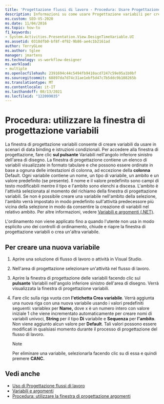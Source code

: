 ```yaml
---
title: 'Progettazione flussi di lavoro - Procedura: Usare Progettazione variabili'
description: Informazioni su come usare Progettazione variabili per creare variabili da usare in scenari di data binding e istruzioni condizionali.
ms.custom: SEO-VS-2020
ms.date: 11/04/2016
ms.topic: how-to
f1_keywords:
- System.Activities.Presentation.View.DesignTimeVariable.UI
ms.assetid: 0318dfb0-bf8f-4f92-9b86-ae4c1b2161ad
author: TerryGLee
ms.author: tglee
manager: jmartens
ms.technology: vs-workflow-designer
ms.workload:
- multiple
ms.openlocfilehash: 2391694c44c5494fb9410acd7247c59e95a1b9bf
ms.sourcegitcommit: 68897da7d74c31ae1ebf5d47c7b5ddc9b108265b
ms.translationtype: MT
ms.contentlocale: it-IT
ms.lasthandoff: 08/13/2021
ms.locfileid: "122099035"
---
```

# <a name="how-to-use-the-variable-designer"></a>Procedura: utilizzare la finestra di progettazione variabili

La finestra di progettazione variabili consente di creare variabili da usare in scenari di data binding e istruzioni condizionali. Per accedere alla finestra di progettazione, fare clic **sul pulsante** Variabili nell'angolo inferiore sinistro dell'area di disegno. La finestra di progettazione contiene un elenco di variabili visualizzate in formato tabulare e che possono essere ordinate in base a ognuna delle intestazioni di colonna, ad eccezione della **colonna** Default. Ogni variabile contiene un nome, un tipo di variabile, un ambito e un valore predefinito (se presente). Il nome e il valore predefinito sono campi di testo modificabili mentre il tipo e l'ambito sono elenchi a discesa. L'ambito è l'attività selezionata al momento del richiamo della finestra di progettazione variabili. Se non è possibile creare una variabile nell'ambito della selezione, l'ambito verrà impostato in modo predefinito sull'attività predecessore più vicina della selezione in modo da consentire la creazione di variabili nel relativo ambito. Per altre informazioni, vedere [Variabili e argomenti (.NET)](/dotnet/framework/windows-workflow-foundation/variables-and-arguments).

 L'ordinamento non viene applicato fino a quando l'utente non usa in modo esplicito uno dei controlli di ordinamento, chiude e riapre la finestra di progettazione variabili o crea un'altra variabile.

## <a name="to-create-a-new-variable"></a>Per creare una nuova variabile

1. Aprire una soluzione di flusso di lavoro o attività in Visual Studio.

2. Nell'area di progettazione selezionare un'attività nel flusso di lavoro.

3. Aprire la finestra di progettazione delle variabili facendo clic sul **pulsante** Variabili nell'angolo inferiore sinistro dell'area di disegno. Verrà visualizzata la finestra di progettazione variabili.

4. Fare clic sulla riga vuota con **l'etichetta Crea variabile**. Verrà aggiunta una nuova riga con una nuova variabile usando i valori predefiniti seguenti: variablex per **Name,** dove x è un numero intero con valore iniziale 1 che viene incrementato automaticamente per creare nomi di variabili univoci, **String** per il tipo **Di** variabile e **Sequenza** per **l'ambito**. Non viene aggiunto alcun valore per **Default**. Tali valori possono essere modificati in qualsiasi momento durante il processo di progettazione del flusso di lavoro.

    > [!NOTE]
    > Per eliminare una variabile, selezionarla facendo clic su di essa e quindi premere **CANC.**

## <a name="see-also"></a>Vedi anche

- [Uso di Progettazione flussi di lavoro](developing-applications-with-the-workflow-designer.md)
- [Variabili e argomenti](/dotnet/framework/windows-workflow-foundation/variables-and-arguments)
- [Procedura: utilizzare la finestra di progettazione argomenti](../workflow-designer/how-to-use-the-argument-designer.md)

